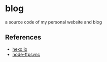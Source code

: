 # blog
a source code of my personal website and blog

References
----------
- [hexo.io](https://hexo.io/)
- [node-ftpsync](https://github.com/evanplaice/node-ftpsync)
